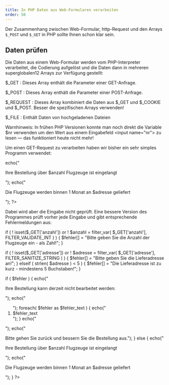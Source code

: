 ```yaml
---
title: In PHP Daten aus Web-Formularen verarbeiten
order: 50
---
```

Der Zusammenhang zwischen Web-Formular, http-Request und den Arrays `$_POST` und `$_GET` in PHP sollte Ihnen schon klar sein.

Daten prüfen
--------------
Die Daten aus einem Web-Formular werden vom PHP-Interpreter verarbeitet, die Codierung aufgelöst und die Daten dann in mehreren superglobalen12 Arrays zur Verfügung gestellt:

$_GET
: Dieses Array enthält die Parameter einer GET-Anfrage. 

$_POST
: Dieses Array enthält die Parameter einer POST-Anfrage. 

$_REQUEST
: Dieses Array kombiniert die Daten aus $_GET und $_COOKIE und $_POST. Besser die spezifischen Arrays verwenden!

$_FILE
: Enthält Daten von hochgeladenen Dateien

Warnhinweis: In frühen PHP Versionen konnte man noch direkt die Variable $nr verwenden um den Wert  aus einem Eingabefeld &lt;input name="nr"&gt; zu lesen — das funktioniert heute nicht mehr! 

Um einen GET-Request zu verarbeiten haben wir bisher ein sehr simples Programm verwendet:

<php>
<?php
  $anzahl  = $_GET['anzahl'];
  $adresse = $_GET['adresse'];

  echo("<p>Ihre Bestellung über $anzahl Flugzeuge ist eingelangt</p>");
  echo("<p>Die Flugzeuge werden binnen 1 Monat an $adresse geliefert</p>");
?>
</php>


Dabei wird aber die Eingabe nicht geprüft. Eine bessere Version des Programmes prüft vorher jede Eingabe und gibt entsprechende Fehlermeldungen aus:

<php>
<?php
$fehler = array(); // sammelt alle Fehlermeldungen

if ( ! isset($_GET['anzahl'])  or 
     ! $anzahl = filter_var( $_GET['anzahl'], FILTER_VALIDATE_INT )  ) {
  $fehler[] = "Bitte geben Sie die Anzahl der Flugzeuge ein - als Zahl!";
}

if ( ! isset($_GET['adresse']) or 
     ! $adresse = filter_var( $_GET['adresse'], FILTER_SANITIZE_STRING ) ) {
  $fehler[] = "Bitte geben Sie die Lieferadresse an!";
} elseif ( strlen( $adresse ) < 5 ) {
  $fehler[] = "Die Lieferadresse ist zu kurz - mindestens 5 Buchstaben!";
}

if ( $fehler ) {
  echo("<p>Ihre Bestellung kann derzeit nicht bearbeitet werden:</p>");
  echo("<ol>");
  foreach( $fehler as $fehler_text ) {
    echo("<li>$fehler_text</li>");
  }
  echo("</ol>");
  echo("<p>Bitte gehen Sie zurück und bessern Sie die Bestellung aus.");
} else {
  echo("<p>Ihre Bestellung über $anzahl Flugzeuge ist eingelangt</p>");
  echo("<p>Die Flugzeuge werden binnen 1 Monat an $adresse geliefert</p>");
}
?>
</php>


